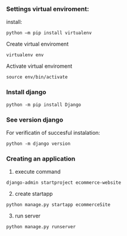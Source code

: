 ### Settings virtual enviroment:
install:
```
python –m pip install virtualenv
```
Create virtual enviroment

```
virtualenv env
```
Activate virtual enviroment

```
source env/bin/activate
```

### Install django
```
python -m pip install Django
```

### See version django
For verificatin of succesful instalation:
```
python -m django version
```
### Creating an application
1. execute command
```
django-admin startproject ecommerce-website
```
2. create startapp 
```
python manage.py startapp ecommerceSite
```
3. run server
```
python manage.py runserver
```



